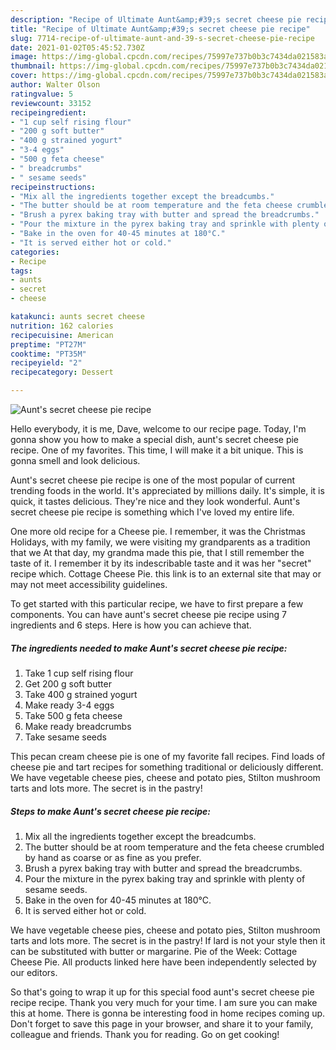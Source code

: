 ```yaml
---
description: "Recipe of Ultimate Aunt&amp;#39;s secret cheese pie recipe"
title: "Recipe of Ultimate Aunt&amp;#39;s secret cheese pie recipe"
slug: 7714-recipe-of-ultimate-aunt-and-39-s-secret-cheese-pie-recipe
date: 2021-01-02T05:45:52.730Z
image: https://img-global.cpcdn.com/recipes/75997e737b0b3c7434da021583a56e9c/751x532cq70/aunts-secret-cheese-pie-recipe-recipe-main-photo.jpg
thumbnail: https://img-global.cpcdn.com/recipes/75997e737b0b3c7434da021583a56e9c/751x532cq70/aunts-secret-cheese-pie-recipe-recipe-main-photo.jpg
cover: https://img-global.cpcdn.com/recipes/75997e737b0b3c7434da021583a56e9c/751x532cq70/aunts-secret-cheese-pie-recipe-recipe-main-photo.jpg
author: Walter Olson
ratingvalue: 5
reviewcount: 33152
recipeingredient:
- "1 cup self rising flour"
- "200 g soft butter"
- "400 g strained yogurt"
- "3-4 eggs"
- "500 g feta cheese"
- " breadcrumbs"
- " sesame seeds"
recipeinstructions:
- "Mix all the ingredients together except the breadcumbs."
- "The butter should be at room temperature and the feta cheese crumbled by hand as coarse or as fine as you prefer."
- "Brush a pyrex baking tray with butter and spread the breadcrumbs."
- "Pour the mixture in the pyrex baking tray and sprinkle with plenty of sesame seeds."
- "Bake in the oven for 40-45 minutes at 180°C."
- "It is served either hot or cold."
categories:
- Recipe
tags:
- aunts
- secret
- cheese

katakunci: aunts secret cheese 
nutrition: 162 calories
recipecuisine: American
preptime: "PT27M"
cooktime: "PT35M"
recipeyield: "2"
recipecategory: Dessert

---
```



![Aunt&#39;s secret cheese pie recipe](https://img-global.cpcdn.com/recipes/75997e737b0b3c7434da021583a56e9c/751x532cq70/aunts-secret-cheese-pie-recipe-recipe-main-photo.jpg)

Hello everybody, it is me, Dave, welcome to our recipe page. Today, I'm gonna show you how to make a special dish, aunt&#39;s secret cheese pie recipe. One of my favorites. This time, I will make it a bit unique. This is gonna smell and look delicious.

Aunt&#39;s secret cheese pie recipe is one of the most popular of current trending foods in the world. It's appreciated by millions daily. It's simple, it is quick, it tastes delicious. They're nice and they look wonderful. Aunt&#39;s secret cheese pie recipe is something which I've loved my entire life.

One more old recipe for a Cheese pie. I remember, it was the Christmas Holidays, with my family, we were visiting my grandparents as a tradition that we At that day, my grandma made this pie, that I still remember the taste of it. I remember it by its indescribable taste and it was her &#34;secret&#34; recipe which. Cottage Cheese Pie. this link is to an external site that may or may not meet accessibility guidelines.


To get started with this particular recipe, we have to first prepare a few components. You can have aunt&#39;s secret cheese pie recipe using 7 ingredients and 6 steps. Here is how you can achieve that.

<!--inarticleads1-->

##### The ingredients needed to make Aunt&#39;s secret cheese pie recipe:

1. Take 1 cup self rising flour
1. Get 200 g soft butter
1. Take 400 g strained yogurt
1. Make ready 3-4 eggs
1. Take 500 g feta cheese
1. Make ready  breadcrumbs
1. Take  sesame seeds


This pecan cream cheese pie is one of my favorite fall recipes. Find loads of cheese pie and tart recipes for something traditional or deliciously different. We have vegetable cheese pies, cheese and potato pies, Stilton mushroom tarts and lots more. The secret is in the pastry! 

<!--inarticleads2-->

##### Steps to make Aunt&#39;s secret cheese pie recipe:

1. Mix all the ingredients together except the breadcumbs.
1. The butter should be at room temperature and the feta cheese crumbled by hand as coarse or as fine as you prefer.
1. Brush a pyrex baking tray with butter and spread the breadcrumbs.
1. Pour the mixture in the pyrex baking tray and sprinkle with plenty of sesame seeds.
1. Bake in the oven for 40-45 minutes at 180°C.
1. It is served either hot or cold.


We have vegetable cheese pies, cheese and potato pies, Stilton mushroom tarts and lots more. The secret is in the pastry! If lard is not your style then it can be substituted with butter or margarine. Pie of the Week: Cottage Cheese Pie. All products linked here have been independently selected by our editors. 

So that's going to wrap it up for this special food aunt&#39;s secret cheese pie recipe recipe. Thank you very much for your time. I am sure you can make this at home. There is gonna be interesting food in home recipes coming up. Don't forget to save this page in your browser, and share it to your family, colleague and friends. Thank you for reading. Go on get cooking!
